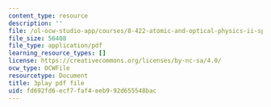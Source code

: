 ```yaml
---
content_type: resource
description: ''
file: /ol-ocw-studio-app/courses/8-422-atomic-and-optical-physics-ii-spring-2013/fd692fd6ecf7faf4eeb992d655548bac_D7APJXFJsbc.pdf
file_size: 56408
file_type: application/pdf
learning_resource_types: []
license: https://creativecommons.org/licenses/by-nc-sa/4.0/
ocw_type: OCWFile
resourcetype: Document
title: 3play pdf file
uid: fd692fd6-ecf7-faf4-eeb9-92d655548bac
---
```


